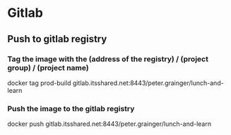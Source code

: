 # Gitlab

## Push to gitlab registry

### Tag the image with the (address of the registry) / (project group) / (project name)  

docker tag prod-build gitlab.itsshared.net:8443/peter.grainger/lunch-and-learn

### Push the image to the gitlab registry

docker push gitlab.itsshared.net:8443/peter.grainger/lunch-and-learn